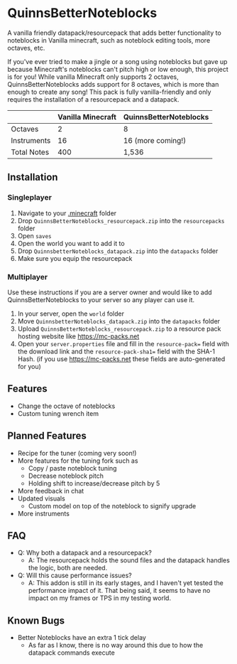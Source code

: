 # QuinnsBetterNoteblocks
A vanilla friendly datapack/resourcepack that adds better functionality to noteblocks in Vanilla minecraft, such as noteblock editing tools, more octaves, etc.

If you've ever tried to make a jingle or a song using noteblocks but gave up because Minecraft's noteblocks can't pitch high or low enough, this project is for you! While vanilla Minecraft only supports 2 octaves, QuinnsBetterNoteblocks adds support for 8 octaves, which is more than enough to create any song! This pack is fully vanilla-friendly and only requires the installation of a resourcepack and a datapack.

|                |Vanilla Minecraft              |QuinnsBetterNoteblocks       |
|----------------|-------------------------------|-----------------------------|
|Octaves         | 2                             | 8                           | 
|Instruments     | 16                            | 16 (more coming!)           | 
|Total Notes     | 400                           | 1,536                       |

## Installation
### Singleplayer
1. Navigate to your [.minecraft](https://minecraft.fandom.com/wiki/.minecraft) folder
2. Drop ``QuinnsBetterNoteblocks_resourcepack.zip`` into the ``resourcepacks`` folder
3. Open ``saves``
4. Open the world you want to add it to
5. Drop ``QuinnsbetterNoteblocks_datapack.zip`` into the ``datapacks`` folder
6. Make sure you equip the resourcepack

### Multiplayer
Use these instructions if you are a server owner and would like to add QuinnsBetterNoteblocks to your server so any player can use it.
1. In your server, open the ``world`` folder
2. Move ``QuinnsbetterNoteblocks_datapack.zip`` into the ``datapacks`` folder
3. Upload ``QuinnsBetterNoteblocks_resourcepack.zip`` to a resource pack hosting website like https://mc-packs.net
4. Open your ``server.properties`` file and fill in the ``resource-pack=`` field with the download link and the ``resource-pack-sha1=`` field with the SHA-1 Hash. (if you use https://mc-packs.net these fields are auto-generated for you)

## Features
 - Change the octave of noteblocks
 - Custom tuning wrench item

## Planned Features
- Recipe for the tuner (coming very soon!)
- More features for the tuning fork such as
	- Copy / paste noteblock tuning
	- Decrease noteblock pitch
	- Holding shift to increase/decrease pitch by 5
- More feedback in chat
- Updated visuals
	- Custom model on top of the noteblock to signify upgrade
- More instruments

## FAQ
- Q: Why both a datapack and a resourcepack?
	- A: The resourcepack holds the sound files and the datapack handles the logic, both are needed.
- Q: Will this cause performance issues?
	- A: This addon is still in its early stages, and I haven't yet tested the performance impact of it. That being said, it seems to have no impact on my frames or TPS in my testing world.

## Known Bugs
- Better Noteblocks have an extra 1 tick delay
	- As far as I know, there is no way around this due to how the datapack commands execute